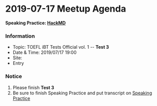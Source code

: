 # 2019-07-17 Meetup Agenda

**Speaking Practice: [HackMD](https://hackmd.io/Dhwoqs5WTbayz7a1SThsGA?fbclid=IwAR0rtz5Ii8sv4fyT09yvk4GKrBUg6lSi1BDibKLuowm-s0CZ0HeONl2Ujm4)**

### Information

* Topic: TOEFL iBT Tests Official vol. 1 -- **Test 3**
* Date & Time: 2019/07/17 19:00
* Site: 
* Entry 

### Notice

1. Please finish **Test 3**
2. Be sure to finish Speaking Practice and put transcript on [Speaking Practice](https://hackmd.io/Dhwoqs5WTbayz7a1SThsGA?fbclid=IwAR0rtz5Ii8sv4fyT09yvk4GKrBUg6lSi1BDibKLuowm-s0CZ0HeONl2Ujm4)
